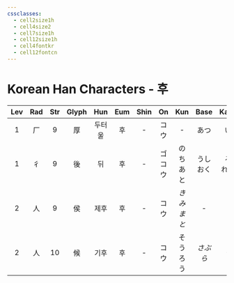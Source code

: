 ```yaml
---
cssclasses:
  - cell2size1h
  - cell4size2
  - cell7size1h
  - cell12size1h
  - cell4fontkr
  - cell12fontcn
---
```


# Korean Han Characters - 후

| Lev | Rad | Str | Glyph | Hun | Eum | Shin |   On    |    Kun     |   Base   |  Kana   | Simp |    Man     | Can  | Viet |
| :-: | :-: | :-: | :---: | :-: | :-: | :--: | :-----: | :--------: | :------: | :-----: | :--: | :--------: | :--: | :--: |
|  1  |  厂  |  9  |   厚   | 두터울 |  후  |  -   |   コウ    |     -      |    あつ    |    い    |  -   |    hòu     | hau5 | hậu  |
|  1  |  彳  |  9  |   後   |  뒤  |  후  |  -   | ゴ<br>コウ |  のち<br>あと  | うし<br>おく | ろ<br>れる |  后   |    hòu     | hau6 | hậu  |
|  2  |  人  |  9  |   侯   | 제후  |  후  |  -   |   コウ    | *きみ<br>まと* |    -     |    -    |  -   | hóu<br>hòu | hau4 | hậu  |
|  2  |  人  | 10  |   候   | 기후  |  후  |  -   |   コウ    |    そうろう    |  *さぶら*   |   *う*   |  -   |    hòu     | hau6 | hầu  |
